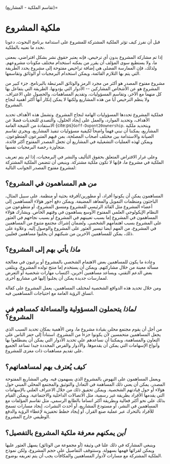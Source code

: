 (تقاسم الملكية - المشاريع)=
# ملكية المشروع

قبل أن نفرز كيف تؤثر الملكية المشتركة للمشروع على استدامة برنامج البحوث، دعونا نحدد ما نعنيه بالملكية.

إذا تم مشاركة المشروع بدون أي ترخيص، فإنه يعتبر حقوق نشر بشكل افتراضي، بمعنى ما، ولا يستطيع سوى المؤلف أن يقرر من يمكنه استخدام مختلف مكونات مشروعهم. ولذلك، فإن الممارسة الفضلى هي إضافة تراخيص مفتوحة إلى مشروع يحدد الطريقة التي يتم بها التلازم القائمة، ويمكن استخدام البرمجيات أو الوثائق وتقاسمها.

مشروع مفتوح المصدر هو أكثر من مجرد الرمز والوثائق المرتبطة بالبرنامج. جزء كبير من المشروع هو عن الأشخاص المشاركين -- الأدوار التي يؤدونها، الطريقة التي يتفاعل بها كل منهما مع الآخر، وتقاسم المسؤوليات، وتقديم المساهمات، والحصول على الاعتراف. ولا ينظم الترخيص أيا من هذه المشاريع ولكنها لا يمكن إنكار أنها أكثر أهمية لنجاح المشروع.

فملكية المشروع تحددها المسؤوليات الهامة لنجاح المشروع. وتشمل هذه الأهداف تحديد الأهداف، وتحديد الموارد، والعمل على إيجاد الحلول، والتصدي للتحديات فضلا عن الاستفادة من النتيجة العامة {cite:ps}`Goff-Dupont20ownership`. وبتحديد ملكية المشاريع، يمكننا أن نبني فهماً واضحاً لكيفية مسؤوليات تنفيذ المشاريع، ويجري تقاسم الصيانة والاستدامة بين مختلف أصحاب المصلحة، بمن فيهم المتبرعون المتطوعون. ويمكن لهذه العمليات التشغيلية في المشاريع أن تجعل المصدر المفتوح أكثر فائدة، متجاوزة رخصة البرمجيات نفسها.

وعلى غرار الافتراض المتعلق بحقوق التأليف والنشر في البرمجيات، إذا لم يتم تعريف الملكية في مشروع ما، فإنها لا تكون ملكية مشتركة. وينبغي أن تتضمن الملكية المشتركة لمشروع مفتوح المصدر الجوانب التالية:

## *من* هم المساهمون في المشروع؟

المساهمون يمكن أن يكونوا أفراد، أو مطورين/أفرقة بحثية أو منظمة. على سبيل المثال، الباحثون ومنظمات التمويل والمعاهد المضيفة. ويمكن دفع أجور هؤلاء المساهمين إلى أعضاء المشروع مثل القائد الرئيسي للمشروع ومنسق المشروع، أو متطوعون من النظام الإيكولوجي العلمي المفتوح الأوسع يساهمون في وقتهم الخاص. ويشارك هؤلاء المساهمون في المشروع إما بسبب تعيينهم في المشروع أو بسبب نجاحهم في العثور على المشروع بسبب اهتمامهم الشخصي. ولضمان إشراك مجتمع متنوع من المساهمين في المشروع، من المهم أيضا تيسير العثور على المشروع والوصول إليه. وعلاوة على ذلك، يمكن للمساهمين الآخرين من شبكتهم أن يجلبوا مساهمين فعليين.

## *ماذا* يأتي بهم إلى المشروع؟

وعادة ما يكون للمساهمين بعض الاهتمام الشخصي بالمشروع أو يرغبون في معالجة مسألة معينة من خلال مشاركتهم. ويمكن أن يستخدم إما منتج تولده المشروع، ويتلقى بعض الدعم التقني، ويساعد مساهمين آخرين، اكتساب مهارات شخصية أو التعرض لممارسات جديدة يمكن أن يجلبوا إليها في مشاريع أخرى.

ومن خلال تحديد هذه الدوافع الشخصية لمختلف المساهمين، يعمل المشروع على كفالة اتساق الرؤية العامة مع احتياجات المساهمين فيه.

## *لماذا* يتحملون المسؤولية والمساءلة كمساهم في المشروع؟

من أجل أن يقوم مجتمع محلي بقيادة مشروع ما، ومن الأهمية بمكان تحديد السبب الذي يجعل المساهمين متحمسين لأن يكونوا جزءا من المشروع. استناداً إلى حفز الناس على التعاون والمساهمة، ويمكننا أن نساعدهم على تحديد الأدوار التي يمكن أن يضطلعوا بها وأنواع الإسهامات التي يمكن أن يقدموها. والأدوار والفرص المحددة جيدا تساعد الجميع على تقديم مساهمات ذات مغزى للمشروع.

## *كيف* يُعترف بهم لمساهماتهم؟

ويعمل المساهمون على النهوض بالمشروع الذي يسهمون فيه. وفي المشاريع المفتوحة المصدر، يمكن أن يعني ذلك المساهمة في التعادل والتوثيق والمجتمع المحلي المبني حول هؤلاء أو حول قيادتهم الشخصية. ويمكن تحقيق ذلك من خلال الاعتراف العلني بالإسهامات التي يقدمها الأفراد بطريقة غير رسمية، مثل الاتصالات الداخلية والاجتماعية. ويمكن القيام بذلك على نحو أكثر فعالية وبطريقة أكثر اتساما بالطابع الرسمي، مثل تقاسم المؤلفات مع المساهمين في النشر، أو مستودع المشاريع، أو أحدث النشرات، إيجاد مسارات تسمح للأفراد بالتحرك عبر عملية صنع القرار، أو إيجاد خطط تحفيزية لإعطاء الرؤية والدفع الوظيفي خارج المشروع.

## *أين* يمكنهم معرفة ملكية المشروع بالتفصيل؟

وينبغي المشاركة في ذلك علنا في وثيقة (أو مجموعة من الوثائق) يسهل العثور عليها ويمكن لقرائها فهمها بسهولة. وستتوقف التفاصيل على حجم المشروع، ولكن نموذج الملكية المشتركة مع مسارات لأدوار المساهمين والمكافآت يجب أن يتم تعريفه بوضوح.
